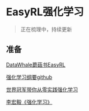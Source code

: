 # EasyRL强化学习

> 正在梳理中，持续更新

## 准备

[DataWhale蘑菇书EasyRL](https://datawhalechina.github.io/easy-rl/#/)

[强化学习纲要github](https://github.com/zhoubolei/introRL)

[世界冠军带你从零实践强化学习](https://aistudio.baidu.com/aistudio/education/group/info/1335)

[李宏毅《强化学习》](http://speech.ee.ntu.edu.tw/~tlkagk/courses_MLDS18.html)

